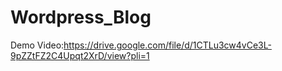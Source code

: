 # Wordpress_Blog

Demo Video:https://drive.google.com/file/d/1CTLu3cw4vCe3L-9pZZtFZ2C4Upqt2XrD/view?pli=1
